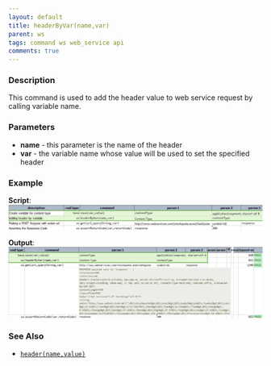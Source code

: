 ```yaml
---
layout: default
title: headerByVar(name,var)
parent: ws
tags: command ws web_service api
comments: true
---
```



### Description
This command is used to add the header value to web service request by calling variable name.


### Parameters
- **name** - this parameter is the name of the header
- **var** - the variable name whose value will be used to set the specified header


### Example
**Script**:<br/>
![](image/headerByVar_01.png)

**Output**:<br/>
![](image/headerByVar_02.png)


### See Also
- [`header(name,value)`](header(name,value))
